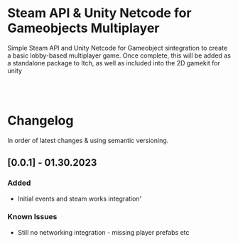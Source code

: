 # Steam API & Unity Netcode for Gameobjects Multiplayer
Simple Steam API and Unity Netcode for Gameobject sintegration to create a basic lobby-based multiplayer game. Once complete, this will be added as a standalone package to Itch, as well as included into the 2D gamekit for unity 

<br><br>
# Changelog
In order of latest changes & using semantic versioning.

## [0.0.1] - 01.30.2023
### Added
- Initial events and steam works integration'

### Known Issues
- Still no networking integration - missing player prefabs etc
